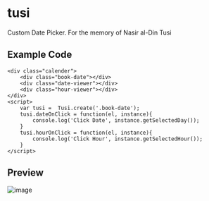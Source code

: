 # tusi
Custom Date Picker. For the memory of Nasir al-Din Tusi

## Example Code
```
<div class="calender">
    <div class="book-date"></div>
    <div class="date-viewer"></div>
    <div class="hour-viewer"></div>
</div>
<script>
    var tusi =  Tusi.create('.book-date');
    tusi.dateOnClick = function(el, instance){
        console.log('Click Date', instance.getSelectedDay());
    }
    tusi.hourOnClick = function(el, instance){
        console.log('Click Hour', instance.getSelectedHour());
    }
</script>
```
## Preview
![image](https://github.com/tulparstudyo/tusi/assets/37733016/bc7543b1-8dba-4c48-a96d-29c29a2f8f56)

